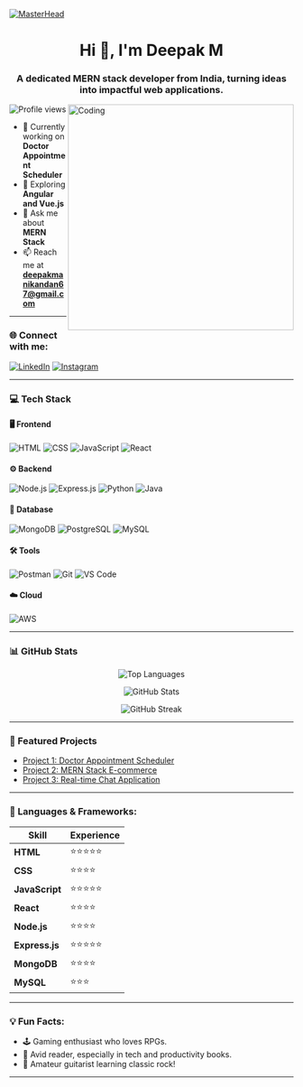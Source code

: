 [![MasterHead](https://user-images.githubusercontent.com/90236635/232446433-d5540fa2-fe28-4bb8-b929-cdb51fe61336.gif)](https://rishavchanda.io)

<h1 align="center">Hi 👋, I'm Deepak M</h1>
<h3 align="center">A dedicated MERN stack developer from India, turning ideas into impactful web applications.</h3>

<img align="right" alt="Coding" width="400" src="https://user-images.githubusercontent.com/74038190/229223263-cf2e4b07-2615-4f87-9c38-e37600f8381a.gif">

<p align="left">
  <img src="https://komarev.com/ghpvc/?username=deepak&label=Profile%20views&color=0e75b6&style=flat" alt="Profile views" />
</p>

- 🔭 Currently working on **Doctor Appointment Scheduler**
- 🌱 Exploring **Angular and Vue.js**
- 💬 Ask me about **MERN Stack**
- 📫 Reach me at **deepakmanikandan67@gmail.com**

---

### 🌐 Connect with me:
[![LinkedIn](https://img.shields.io/badge/LinkedIn-%230077B5.svg?style=for-the-badge&logo=linkedin&logoColor=white)](https://linkedin.com/in/deepak-m-745812251)
[![Instagram](https://img.shields.io/badge/Instagram-%23E4405F.svg?style=for-the-badge&logo=instagram&logoColor=white)](https://instagram.com/m.r_._perfect_)

---

### 💻 Tech Stack

#### 🖥️ Frontend
![HTML](https://img.shields.io/badge/HTML5-%23E34F26.svg?style=for-the-badge&logo=html5&logoColor=white)
![CSS](https://img.shields.io/badge/CSS3-%231572B6.svg?style=for-the-badge&logo=css3&logoColor=white)
![JavaScript](https://img.shields.io/badge/JavaScript-%23F7DF1E.svg?style=for-the-badge&logo=javascript&logoColor=black)
![React](https://img.shields.io/badge/React-%2361DAFB.svg?style=for-the-badge&logo=react&logoColor=black)

#### ⚙️ Backend
![Node.js](https://img.shields.io/badge/Node.js-%2343853D.svg?style=for-the-badge&logo=node.js&logoColor=white)
![Express.js](https://img.shields.io/badge/Express.js-%23000000.svg?style=for-the-badge&logo=express&logoColor=white)
![Python](https://img.shields.io/badge/Python-%233776AB.svg?style=for-the-badge&logo=python&logoColor=white)
![Java](https://img.shields.io/badge/Java-%23007396.svg?style=for-the-badge&logo=java&logoColor=white)

#### 💾 Database
![MongoDB](https://img.shields.io/badge/MongoDB-%2347A248.svg?style=for-the-badge&logo=mongodb&logoColor=white)
![PostgreSQL](https://img.shields.io/badge/PostgreSQL-%23336791.svg?style=for-the-badge&logo=postgresql&logoColor=white)
![MySQL](https://img.shields.io/badge/MySQL-%2300f.svg?style=for-the-badge&logo=mysql&logoColor=white)

#### 🛠️ Tools
![Postman](https://img.shields.io/badge/Postman-%23FF6C37.svg?style=for-the-badge&logo=postman&logoColor=white)
![Git](https://img.shields.io/badge/Git-%23F05032.svg?style=for-the-badge&logo=git&logoColor=white)
![VS Code](https://img.shields.io/badge/VS%20Code-%23007ACC.svg?style=for-the-badge&logo=visual-studio-code&logoColor=white)

#### ☁️ Cloud
![AWS](https://img.shields.io/badge/AWS-%23FF9900.svg?style=for-the-badge&logo=amazon-aws&logoColor=white)

---

### 📊 GitHub Stats
<p align="center">
  <img src="https://github-readme-stats.vercel.app/api/top-langs?username=deepak&show_icons=true&locale=en&layout=compact&theme=radical" alt="Top Languages" />
</p>

<p align="center">
  <img src="https://github-readme-stats.vercel.app/api?username=deepak&show_icons=true&locale=en&theme=radical" alt="GitHub Stats" />
</p>

<p align="center">
  <img src="https://github-readme-streak-stats.herokuapp.com/?user=deepak&theme=radical" alt="GitHub Streak" />
</p>

---

### 🎨 Featured Projects
<!-- You can replace these placeholders with your actual projects -->
- [Project 1: Doctor Appointment Scheduler](https://github.com/deepak/doctor-appointment-scheduler)
- [Project 2: MERN Stack E-commerce](https://github.com/deepak/mern-ecommerce)
- [Project 3: Real-time Chat Application](https://github.com/deepak/chat-app)

---

### 🧰 Languages & Frameworks:
| Skill | Experience |
|-------|------------|
| **HTML** | ⭐⭐⭐⭐⭐ |
| **CSS** | ⭐⭐⭐⭐ |
| **JavaScript** | ⭐⭐⭐⭐⭐ |
| **React** | ⭐⭐⭐⭐ |
| **Node.js** | ⭐⭐⭐⭐ |
| **Express.js** | ⭐⭐⭐⭐⭐ |
| **MongoDB** | ⭐⭐⭐⭐ |
| **MySQL** | ⭐⭐⭐ |

---

### 💡 Fun Facts:
- 🕹️ Gaming enthusiast who loves RPGs.
- 📘 Avid reader, especially in tech and productivity books.
- 🎸 Amateur guitarist learning classic rock!

---

